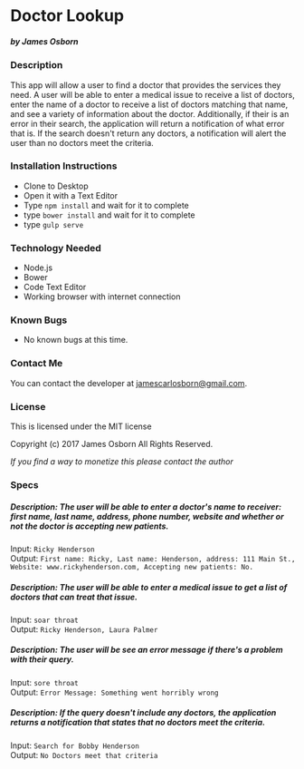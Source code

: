 # Doctor Lookup
##### by James Osborn

### Description
This app will allow a user to find a doctor that provides the services they need. A user will be able to enter a medical issue to receive a list of doctors, enter the name of a doctor to receive a list of doctors matching that name, and see a variety of information about the doctor. Additionally, if their is an error in their search, the application will return a notification of what error that is. If the search doesn't return any doctors, a notification will alert the user than no doctors meet the criteria.

### Installation Instructions
* Clone to Desktop
* Open it with a Text Editor
* Type `npm install` and wait for it to complete
* type `bower install` and wait for it to complete
* type `gulp serve`

### Technology Needed
* Node.js
* Bower
* Code Text Editor
* Working browser with internet connection

### Known Bugs
* No known bugs at this time.

### Contact Me
You can contact the developer at jamescarlosborn@gmail.com.

### License
This is licensed under the MIT license

Copyright (c) 2017 James Osborn All Rights Reserved.

_If you find a way to monetize this please contact the author_

### Specs

##### Description: The user will be able to enter a doctor's name to receiver: first name, last name, address, phone number, website and whether or not the doctor is accepting new patients.  
Input: `Ricky Henderson`  
Output: `First name: Ricky, Last name: Henderson, address: 111 Main St., Website: www.rickyhenderson.com, Accepting new patients: No.`  

##### Description: The user will be able to enter a medical issue to get a list of doctors that can treat that issue.  
Input: `soar throat`  
Output: `Ricky Henderson, Laura Palmer`  

##### Description: The user will be see an error message if there's a problem with their query.  
Input: `sore throat`  
Output: `Error Message: Something went horribly wrong`  

##### Description: If the query doesn't include any doctors, the application returns a notification that states that no doctors meet the criteria.  
Input: `Search for Bobby Henderson`  
Output: `No Doctors meet that criteria`  
